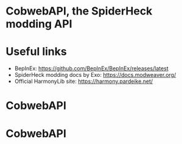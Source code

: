 # CobwebAPI, the SpiderHeck modding API

# Useful links
- BepInEx: https://github.com/BepInEx/BepInEx/releases/latest
- SpiderHeck modding docs by Exo: https://docs.modweaver.org/
- Official HarmonyLib site: https://harmony.pardeike.net/
# CobwebAPI
# CobwebAPI
